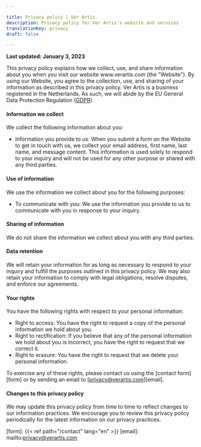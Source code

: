 ```yaml
---

title: Privacy policy | Ver Artis
description: Privacy policy for Ver Artis's website and services
translationKey: privacy
draft: false

---
```


**Last updated: January 3, 2023**

This privacy policy explains how we collect, use, and share information about
you when you visit our website www.[]()verartis.com (the "Website"). By using
our Website, you agree to the collection, use, and sharing of your information
as described in this privacy policy. Ver Artis is a business registered in the
Netherlands. As such, we will abide by the EU General Data Protection Regulation
([GDPR][gdpr]).

#### Information we collect

We collect the following information about you:

- Information you provide to us: When you submit a form on the Website to get in
  touch with us, we collect your email address, first name, last name, and
  message content. This information is used solely to respond to your inquiry
  and will not be used for any other purpose or shared with any third parties.

#### Use of information

We use the information we collect about you for the following purposes:

- To communicate with you: We use the information you provide to us to
  communicate with you in response to your inquiry.

#### Sharing of information

We do not share the information we collect about you with any third parties.

#### Data retention

We will retain your information for as long as necessary to respond to your
inquiry and fulfill the purposes outlined in this privacy policy. We may also
retain your information to comply with legal obligations, resolve disputes, and
enforce our agreements.

#### Your rights

You have the following rights with respect to your personal information:

- Right to access: You have the right to request a copy of the personal
  information we hold about you.
- Right to rectification: If you believe that any of the personal information we
  hold about you is incorrect, you have the right to request that we correct it.
- Right to erasure: You have the right to request that we delete your personal
  information.

To exercise any of these rights, please contact us using the [contact
form][form] or by sending an email to [privacy@verartis.com][email].

#### Changes to this privacy policy

We may update this privacy policy from time to time to reflect changes to our
information practices. We encourage you to review this privacy policy
periodically for the latest information on our privacy practices.

[gdpr]: https://en.wikipedia.org/wiki/General_Data_Protection_Regulation
[form]: {{< ref path="/contact" lang="en" >}}
[email]: mailto:privacy@verartis.com
